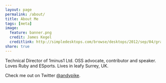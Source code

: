 ```yaml
---
layout: page
permalink: /about/
title: About Me
tags: [meta]
image:
  feature: banner.png
  credit: James Kegel
  creditlink: http://simpledesktops.com/browse/desktops/2012/sep/04/gradient/
share: true
---
```


Technical Director of 1minus1 Ltd. OSS advocate, contributor and speaker. Loves Ruby and ESports. Lives in leafy Surrey, UK.

Check me out on Twitter [@andypike](http://twitter.com/andypike).
